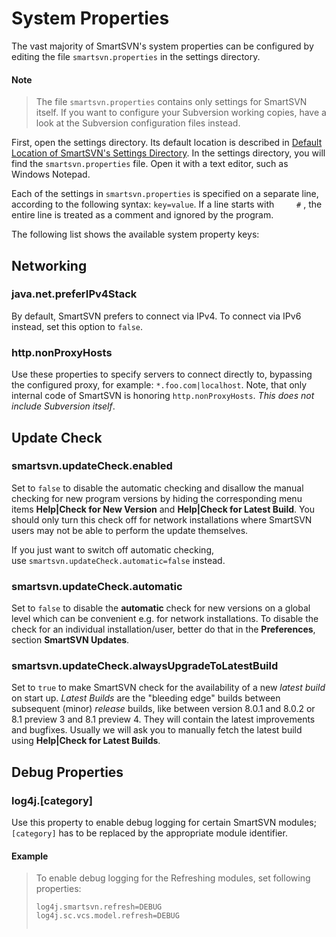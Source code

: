 # System Properties

The vast majority of SmartSVN's system properties can be configured by
editing the file `smartsvn.properties` in the settings directory.


#### Note
>
>
>The file `smartsvn.properties` contains only settings for SmartSVN
>itself. If you want to configure your Subversion working copies, have a
>look at the Subversion configuration files instead.
>
>

First, open the settings directory. Its default location is described in
[Default Location of SmartSVN's Settings Directory](Installation-and-Files.md#InstallationandFiles-settings-dir.default-location).
In the settings directory, you will find the `smartsvn.properties` file.
Open it with a text editor, such as Windows Notepad.

Each of the settings in `smartsvn.properties` is specified on a separate
line, according to the following syntax: `key=value`. If a line starts
with`     #` , the entire line is treated as a comment and ignored by
the program.

The following list shows the available system property keys:

## Networking

### java.net.preferIPv4Stack

By default, SmartSVN prefers to connect via IPv4. To connect via IPv6
instead, set this option to `false`.

### http.nonProxyHosts

Use these properties to specify servers to connect directly to,
bypassing the configured proxy, for example: `*.foo.com|localhost`.
Note, that only internal code of SmartSVN is honoring
`http.nonProxyHosts`. *This does not include Subversion itself*.

## Update Check

### smartsvn.updateCheck.enabled 

Set to `false` to disable the automatic checking and disallow the manual
checking for new program versions by hiding the corresponding menu items
**Help\|Check for New Version** and **Help\|Check for Latest Build**.
You should only turn this check off for network installations where
SmartSVN users may not be able to perform the update themselves.

If you just want to switch off automatic checking,
use `smartsvn.updateCheck.automatic=false` instead.

### smartsvn.updateCheck.automatic

Set to `false` to disable the **automatic** check for new versions on a
global level which can be convenient e.g. for network installations. To
disable the check for an individual installation/user, better do that in
the **Preferences**, section **SmartSVN Updates**.

### smartsvn.updateCheck.alwaysUpgradeToLatestBuild

Set to `true` to make SmartSVN check for the availability of a
new *latest build* on start up. *Latest Builds* are the "bleeding edge"
builds between subsequent (minor) *release* builds, like between version
8.0.1 and 8.0.2 or 8.1 preview 3 and 8.1 preview 4. They will contain
the latest improvements and bugfixes. Usually we will ask you to
manually fetch the latest build using **Help\|Check for Latest Builds**.

## Debug Properties

### log4j.\[category\]

Use this property to enable debug logging for certain SmartSVN modules;
`[category]` has to be replaced by the appropriate module identifier.



#### Example
>
>
>
>To enable debug logging for the Refreshing modules, set following
>properties:
>
>
>
>``` text
>log4j.smartsvn.refresh=DEBUG
>log4j.sc.vcs.model.refresh=DEBUG
>                    
>```
>
>
>
>
